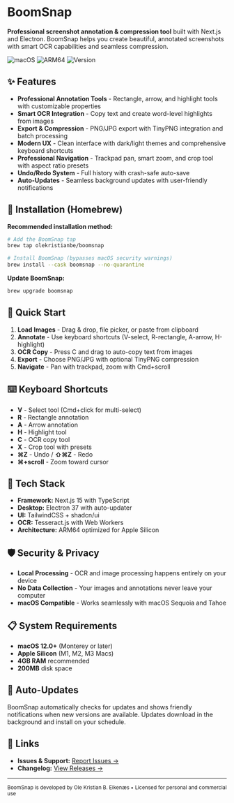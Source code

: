# BoomSnap

**Professional screenshot annotation & compression tool** built with Next.js and Electron. BoomSnap helps you create beautiful, annotated screenshots with smart OCR capabilities and seamless compression.

<img src="https://img.shields.io/badge/platform-macOS-lightgrey" alt="macOS"> <img src="https://img.shields.io/badge/arch-ARM64-blue" alt="ARM64"> <img src="https://img.shields.io/github/v/release/olekristianbe/boomsnap" alt="Version">

## ✨ Features

- **Professional Annotation Tools** - Rectangle, arrow, and highlight tools with customizable properties
- **Smart OCR Integration** - Copy text and create word-level highlights from images  
- **Export & Compression** - PNG/JPG export with TinyPNG integration and batch processing
- **Modern UX** - Clean interface with dark/light themes and comprehensive keyboard shortcuts
- **Professional Navigation** - Trackpad pan, smart zoom, and crop tool with aspect ratio presets
- **Undo/Redo System** - Full history with crash-safe auto-save
- **Auto-Updates** - Seamless background updates with user-friendly notifications

## 🍺 Installation (Homebrew)

**Recommended installation method:**

```bash
# Add the BoomSnap tap
brew tap olekristianbe/boomsnap

# Install BoomSnap (bypasses macOS security warnings)
brew install --cask boomsnap --no-quarantine
```

**Update BoomSnap:**
```bash
brew upgrade boomsnap
```

## 🚀 Quick Start

1. **Load Images** - Drag & drop, file picker, or paste from clipboard
2. **Annotate** - Use keyboard shortcuts (V-select, R-rectangle, A-arrow, H-highlight)
3. **OCR Copy** - Press C and drag to auto-copy text from images
4. **Export** - Choose PNG/JPG with optional TinyPNG compression
5. **Navigate** - Pan with trackpad, zoom with Cmd+scroll

## ⌨️ Keyboard Shortcuts

- **V** - Select tool (Cmd+click for multi-select)
- **R** - Rectangle annotation
- **A** - Arrow annotation  
- **H** - Highlight tool
- **C** - OCR copy tool
- **X** - Crop tool with presets
- **⌘Z** - Undo / **⇧⌘Z** - Redo
- **⌘+scroll** - Zoom toward cursor

## 🔧 Tech Stack

- **Framework:** Next.js 15 with TypeScript
- **Desktop:** Electron 37 with auto-updater
- **UI:** TailwindCSS + shadcn/ui
- **OCR:** Tesseract.js with Web Workers
- **Architecture:** ARM64 optimized for Apple Silicon

## 🛡️ Security & Privacy

- **Local Processing** - OCR and image processing happens entirely on your device
- **No Data Collection** - Your images and annotations never leave your computer
- **macOS Compatible** - Works seamlessly with macOS Sequoia and Tahoe

## 📋 System Requirements

- **macOS 12.0+** (Monterey or later)
- **Apple Silicon** (M1, M2, M3 Macs)
- **4GB RAM** recommended
- **200MB** disk space

## 🔄 Auto-Updates

BoomSnap automatically checks for updates and shows friendly notifications when new versions are available. Updates download in the background and install on your schedule.

## 📄 Links

- **Issues & Support:** [Report Issues →](https://github.com/olekristianbe/boomsnap-private/issues)
- **Changelog:** [View Releases →](https://github.com/olekristianbe/boomsnap/releases)

---

<sub>BoomSnap is developed by Ole Kristian B. Eikenæs • Licensed for personal and commercial use</sub>
